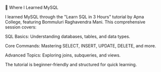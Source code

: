 📘 Where I Learned MySQL




I learned MySQL through the "Learn SQL in 3 Hours" tutorial by Apna College, featuring Bommuluri Raghavendra Mani. This comprehensive session covers:

SQL Basics: Understanding databases, tables, and data types.

Core Commands: Mastering SELECT, INSERT, UPDATE, DELETE, and more.

Advanced Topics: Exploring joins, subqueries, and views.

The tutorial is beginner-friendly and structured for quick learning.
